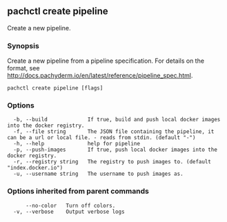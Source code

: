## pachctl create pipeline

Create a new pipeline.

### Synopsis

Create a new pipeline from a pipeline specification. For details on the format,
see http://docs.pachyderm.io/en/latest/reference/pipeline_spec.html.

```
pachctl create pipeline [flags]
```

### Options

```
  -b, --build             If true, build and push local docker images into the docker registry.
  -f, --file string       The JSON file containing the pipeline, it can be a url or local file. - reads from stdin. (default "-")
  -h, --help              help for pipeline
  -p, --push-images       If true, push local docker images into the docker registry.
  -r, --registry string   The registry to push images to. (default "index.docker.io")
  -u, --username string   The username to push images as.
```

### Options inherited from parent commands

```
      --no-color   Turn off colors.
  -v, --verbose    Output verbose logs
```
